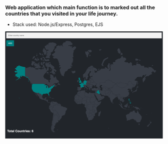 ### Web application which main function is to marked out all the countries that you visited in your life journey.

- Stack used: Node.js/Express, Postgres, EJS

![app-preview](travel-tracker.png)